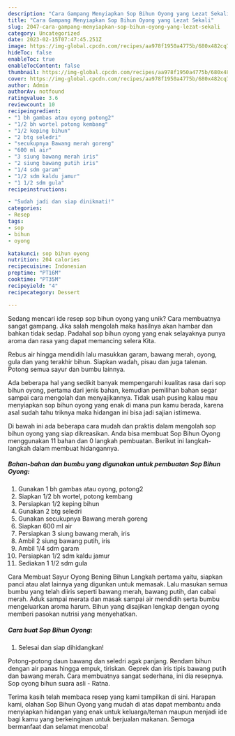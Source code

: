 ```yaml
---
description: "Cara Gampang Menyiapkan Sop Bihun Oyong yang Lezat Sekali"
title: "Cara Gampang Menyiapkan Sop Bihun Oyong yang Lezat Sekali"
slug: 2047-cara-gampang-menyiapkan-sop-bihun-oyong-yang-lezat-sekali
category: Uncategorized
date: 2023-02-15T07:47:45.251Z
image: https://img-global.cpcdn.com/recipes/aa978f1950a4775b/680x482cq70/sop-bihun-oyong-foto-resep-utama.jpg
hideToc: false
enableToc: true
enableTocContent: false
thumbnail: https://img-global.cpcdn.com/recipes/aa978f1950a4775b/680x482cq70/sop-bihun-oyong-foto-resep-utama.jpg
cover: https://img-global.cpcdn.com/recipes/aa978f1950a4775b/680x482cq70/sop-bihun-oyong-foto-resep-utama.jpg
author: Admin
authorAv: notfound
ratingvalue: 3.6
reviewcount: 10
recipeingredient:
- "1 bh gambas atau oyong potong2"
- "1/2 bh wortel potong kembang"
- "1/2 keping bihun"
- "2 btg seledri"
- "secukupnya Bawang merah goreng"
- "600 ml air"
- "3 siung bawang merah iris"
- "2 siung bawang putih iris"
- "1/4 sdm garam"
- "1/2 sdm kaldu jamur"
- "1 1/2 sdm gula"
recipeinstructions:

- "Sudah jadi dan siap dinikmati!"
categories:
- Resep
tags:
- sop
- bihun
- oyong

katakunci: sop bihun oyong 
nutrition: 204 calories
recipecuisine: Indonesian
preptime: "PT16M"
cooktime: "PT35M"
recipeyield: "4"
recipecategory: Dessert

---
```





Sedang mencari ide resep sop bihun oyong yang unik? Cara membuatnya sangat gampang. Jika salah mengolah maka hasilnya akan hambar dan bahkan tidak sedap. Padahal sop bihun oyong yang enak selayaknya punya aroma dan rasa yang dapat memancing selera Kita.





Rebus air hingga mendidih lalu masukkan garam, bawang merah, oyong, gula dan yang terakhir bihun. Siapkan wadah, pisau dan juga talenan. Potong semua sayur dan bumbu lainnya.

Ada beberapa hal yang sedikit banyak mempengaruhi kualitas rasa dari sop bihun oyong, pertama dari jenis bahan, kemudian pemilihan bahan segar sampai cara mengolah dan menyajikannya. Tidak usah pusing kalau mau menyiapkan sop bihun oyong yang enak di mana pun kamu berada, karena asal sudah tahu triknya maka hidangan ini bisa jadi sajian istimewa.






Di bawah ini ada beberapa cara mudah dan praktis dalam mengolah sop bihun oyong yang siap dikreasikan. Anda bisa membuat Sop Bihun Oyong menggunakan 11 bahan dan 0 langkah pembuatan. Berikut ini langkah-langkah dalam membuat hidangannya.

<!--inarticleads1-->

##### Bahan-bahan dan bumbu yang digunakan untuk pembuatan Sop Bihun Oyong:

1. Gunakan 1 bh gambas atau oyong, potong2
1. Siapkan 1/2 bh wortel, potong kembang
1. Persiapkan 1/2 keping bihun
1. Gunakan 2 btg seledri
1. Gunakan secukupnya Bawang merah goreng
1. Siapkan 600 ml air
1. Persiapkan 3 siung bawang merah, iris
1. Ambil 2 siung bawang putih, iris
1. Ambil 1/4 sdm garam
1. Persiapkan 1/2 sdm kaldu jamur
1. Sediakan 1 1/2 sdm gula


Cara Membuat Sayur Oyong Bening Bihun Langkah pertama yaitu, siapkan panci atau alat lainnya yang digunkan untuk memasak. Lalu masukan semua bumbu yang telah diiris seperti bawang merah, bawang putih, dan cabai merah. Aduk sampai merata dan masak sampai air mendidih serta bumbu mengeluarkan aroma harum. Bihun yang disajikan lengkap dengan oyong memberi pasokan nutrisi yang menyehatkan. 

<!--inarticleads2-->

##### Cara buat Sop Bihun Oyong:


1. Selesai dan siap dihidangkan!

Potong-potong daun bawang dan seledri agak panjang. Rendam bihun dengan air panas hingga empuk, tiriskan. Geprek dan iris tipis bawang putih dan bawang merah. Cara membuatnya sangat sederhana, ini dia resepnya. Sop oyong bihun suara asli - Ratna. 

Terima kasih telah membaca resep yang kami tampilkan di sini. Harapan kami, olahan Sop Bihun Oyong yang mudah di atas dapat membantu anda menyiapkan hidangan yang enak untuk keluarga/teman maupun menjadi ide bagi kamu yang berkeinginan untuk berjualan makanan. Semoga bermanfaat dan selamat mencoba!

